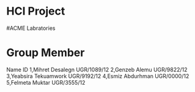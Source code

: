 # HCI Project 
#ACME Labratories

#     Group Member   

   Name                                     ID
   1,Mihret Desalegn                        UGR/1089/12
   2,Genzeb Alemu                           UGR/9822/12
   3,Yeabsira Tekuamwork                    UGR/9192/12
   4,Esmiz  Abdurhman                       UGR/0000/12
   5,Felmeta Muktar                         UGR/3555/12
